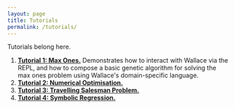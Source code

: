 ```yaml
---
layout: page
title: Tutorials
permalink: /tutorials/
---
```


Tutorials belong here.

1. <a href="max_ones/"><b>Tutorial 1: Max Ones.</b></a>
    Demonstrates how to interact with Wallace via the REPL, and how to compose a basic
    genetic algorithm for solving the max ones problem using Wallace's domain-specific language.
2. <a href="numerical_optimisation/"><b>Tutorial 2: Numerical Optimisation.</b></a>
3. <a href="tsp/"><b>Tutorial 3: Travelling Salesman Problem.</b></a>
4. <a href="symbolic/"><b>Tutorial 4: Symbolic Regression.</b></a>
